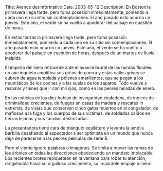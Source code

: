 Title: Avance desinformativo
Date: 2003-05-12
Description: En Boston la primavera llega tarde, pero toma posesión inmediatamente, poniendo a cada uno en su sitio sin contemplaciones. El año pasado esto ocurrió un jueves. Este año, el verde se ha vuelto a apoderar del paisaje en cuestión de horas.

En estas tierras la primavera llega tarde, pero toma posesión inmediatamente, poniendo a cada uno en su sitio sin contemplaciones. El año pasado esto ocurrió un jueves. Este año, el verde se ha vuelto a apoderar del paisaje en cuestión de horas, después de un martes de lluvia insípida. 

El imperio del hielo retrocede ante el avance brutal de las hordas florales: un aire inquieto amplifica sus gritos de guerra y estas calles grises se cubren de agua templada y pólenes amarillentos, que se pegan a los neumáticos de los coches y a las suelas de los zapatos. Todo vuelve a resbalar y tienes que ir con mil ojos, como en las peores heladas de enero.

En las noticias de las diez hablan de inseguridad ciudadana, de índices de criminalidad crecientes, de fuegos en casas de madera y rescates in extremis, de viejas que conservan cinco gatos muertos en el congelador, de mafiosos a la fuga y los cuerpos de sus víctimas, de soldados caídos en tierras lejanas y sus familias destrozadas. 

La presentadora tiene cara de triángulo equilátero y levanta la amplia barbilla desafiando al espectador a ser optimista en un mundo que nunca deja de parecerse a las peores películas de serie B.

Pero el viento ignora palabras o imágenes. Se limita a mover las ramas de los árboles en todas las direcciones obedeciendo un mandato implacable. Los recientes brotes repiquetean en la ventana para robar tu atención, dirigiéndola hacia su orgulloso crecimiento, su imparable empuje mineral.  
